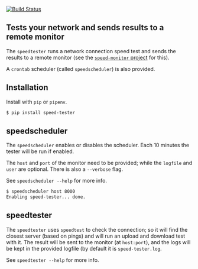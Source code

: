 
[![Build Status](https://travis-ci.org/jw/speed-tester.svg?branch=master)](https://travis-ci.org/jw/speed-tester)

## Tests your network and sends results to a remote monitor

The `speedtester` runs a network connection speed test and sends the results
to a remote monitor (see the
[`speed-monitor` project](https://github.com/jw/speed-monitor) for this).

A `crontab` scheduler (called `speedscheduler`) is also provided.

## Installation

Install with `pip` or `pipenv`.

```bash
$ pip install speed-tester
```

## speedscheduler

The `speedscheduler` enables or disables the scheduler.  Each 10 minutes
the tester will be run if enabled.

The `host` and `port` of the monitor need to be provided; while the `logfile`
and `user` are optional.  There is also a `--verbose` flag.

See `speedscheduler --help` for more info.

```bash
$ speedscheduler host 8000
Enabling speed-tester... done.
```

## speedtester

The `speedtester` uses `speedtest` to check the connection; so it will
find the closest server (based on pings) and will run an upload and download
test with it.  The result will be sent to the monitor (at `host:port`),
and the logs will be kept in the provided logfile (by default it is
`speed-tester.log`.

See `speedtester --help` for more info.
